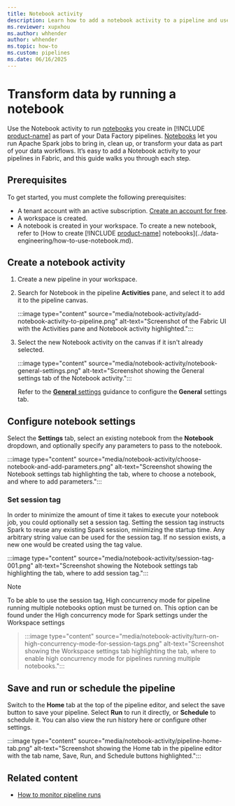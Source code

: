```yaml
---
title: Notebook activity
description: Learn how to add a notebook activity to a pipeline and use it to invoke a notebook in Data Factory in Microsoft Fabric.
ms.reviewer: xupxhou
ms.author: whhender
author: whhender
ms.topic: how-to
ms.custom: pipelines
ms.date: 06/16/2025
---
```


# Transform data by running a notebook

Use the Notebook activity to run [notebooks](../data-engineering/how-to-use-notebook.md) you create in [!INCLUDE [product-name](../includes/product-name.md)] as part of your Data Factory pipelines. [Notebooks](../data-engineering/how-to-use-notebook.md) let you run Apache Spark jobs to bring in, clean up, or transform your data as part of your data workflows. It’s easy to add a Notebook activity to your pipelines in Fabric, and this guide walks you through each step.

## Prerequisites

To get started, you must complete the following prerequisites:

- A tenant account with an active subscription. [Create an account for free](../fundamentals/fabric-trial.md).
- A workspace is created.
- A notebook is created in your workspace. To create a new notebook, refer to [How to create [!INCLUDE [product-name](../includes/product-name.md)] notebooks](../data-engineering/how-to-use-notebook.md).

## Create a notebook activity

1. Create a new pipeline in your workspace.
1. Search for Notebook in the pipeline **Activities** pane, and select it to add it to the pipeline canvas.

   :::image type="content" source="media/notebook-activity/add-notebook-activity-to-pipeline.png" alt-text="Screenshot of the Fabric UI with the Activities pane and Notebook activity highlighted.":::

1. Select the new Notebook activity on the canvas if it isn't already selected.

   :::image type="content" source="media/notebook-activity/notebook-general-settings.png" alt-text="Screenshot showing the General settings tab of the Notebook activity.":::

   Refer to the [**General** settings](activity-overview.md#general-settings) guidance to configure the **General** settings tab.

## Configure notebook settings

Select the **Settings** tab, select an existing notebook from the **Notebook** dropdown, and optionally specify any parameters to pass to the notebook.

:::image type="content" source="media/notebook-activity/choose-notebook-and-add-parameters.png" alt-text="Screenshot showing the Notebook settings tab highlighting the tab, where to choose a notebook, and where to add parameters.":::

### Set session tag

In order to minimize the amount of time it takes to execute your notebook job, you could optionally set a session tag. Setting the session tag instructs Spark to reuse any existing Spark session, minimizing the startup time. Any arbitrary string value can be used for the session tag. If no session exists, a new one would be created using the tag value.

:::image type="content" source="media/notebook-activity/session-tag-001.png" alt-text="Screenshot showing the Notebook settings tab highlighting the tab, where to add session tag.":::

> [!NOTE]
> To be able to use the session tag, High concurrency mode for pipeline running multiple notebooks option must be turned on. This option can be found under the High concurrency mode for Spark settings under the Workspace settings

> :::image type="content" source="media/notebook-activity/turn-on-high-concurrency-mode-for-session-tags.png" alt-text="Screenshot showing the Workspace settings tab highlighting the tab, where to enable high concurrency mode for pipelines running multiple notebooks.":::

## Save and run or schedule the pipeline

Switch to the **Home** tab at the top of the pipeline editor, and select the save button to save your pipeline. Select **Run** to run it directly, or **Schedule** to schedule it. You can also view the run history here or configure other settings.

:::image type="content" source="media/notebook-activity/pipeline-home-tab.png" alt-text="Screenshot showing the Home tab in the pipeline editor with the tab name, Save, Run, and Schedule buttons highlighted.":::

## Related content

- [How to monitor pipeline runs](monitor-pipeline-runs.md)

